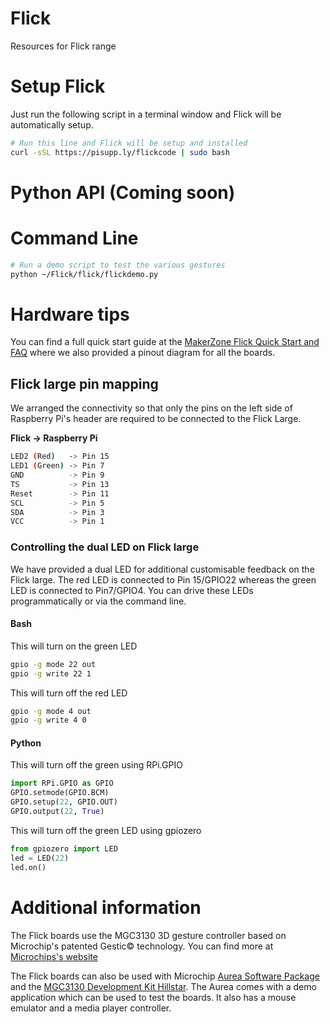 # Flick
Resources for Flick range

# Setup Flick
Just run the following script in a terminal window and Flick will be automatically setup.
```bash
# Run this line and Flick will be setup and installed
curl -sSL https://pisupp.ly/flickcode | sudo bash
```

# Python API (Coming soon)

# Command Line
```bash
# Run a demo script to test the various gestures
python ~/Flick/flick/flickdemo.py
```

# Hardware tips
You can find a full quick start guide at the [MakerZone Flick Quick Start and FAQ](https://www.pi-supply.com/make/flick-quick-start-faq) where we also provided a pinout diagram for all the boards.

## Flick large pin mapping 
We arranged the connectivity so that only the pins on the left side of Raspberry Pi's header are required to be connected to the Flick Large.

**Flick -> Raspberry Pi**
```bash
LED2 (Red)   -> Pin 15
LED1 (Green) -> Pin 7
GND          -> Pin 9
TS           -> Pin 13
Reset        -> Pin 11
SCL          -> Pin 5
SDA          -> Pin 3
VCC          -> Pin 1
```
### Controlling the dual LED on Flick large
We have provided a dual LED for additional customisable feedback on the Flick large. The red LED is connected to Pin 15/GPIO22 whereas the green LED is connected to Pin7/GPIO4.
You can drive these LEDs programmatically or via the command line.

#### Bash
This will turn on the green LED
```bash
gpio -g mode 22 out
gpio -g write 22 1
```
This will turn off the red LED
```bash
gpio -g mode 4 out
gpio -g write 4 0
```

#### Python
This will turn off the green using RPi.GPIO
```Python
import RPi.GPIO as GPIO
GPIO.setmode(GPIO.BCM)
GPIO.setup(22, GPIO.OUT)
GPIO.output(22, True)
```

This will turn off the green LED using gpiozero
```Python
from gpiozero import LED
led = LED(22)
led.on()
```

# Additional information
The Flick boards use the MGC3130 3D gesture controller based on Microchip's patented Gestic© technology. You can find more at [Microchips's website](http://www.microchip.com/design-centers/capacitive-touch-sensing/gestic-technology/overview)

The Flick boards can also be used with Microchip [Aurea Software Package](http://www.microchip.com/mymicrochip/filehandler.aspx?ddocname=en565745) and the [MGC3130 Development Kit Hillstar](http://www.microchip.com/DevelopmentTools/ProductDetails.aspx?PartNO=dm160218). The Aurea comes with a demo application which can be used to test the boards. It also has a mouse emulator and a media player controller.
